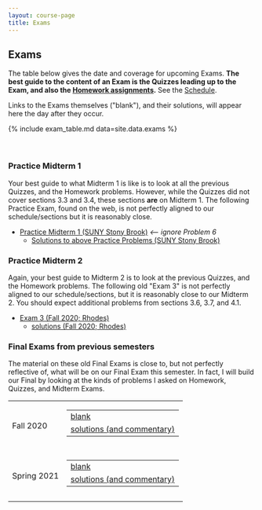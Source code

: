 ```yaml
---
layout: course-page
title: Exams
---
```


## Exams

The table below gives the date and coverage for upcoming Exams.  <b>The best guide to the content of an Exam is the Quizzes leading up to the Exam, and also the [Homework assignments](homework.html).</b>  See the [Schedule](schedule.pdf).

Links to the Exams themselves ("blank"), and their solutions, will appear here the day after they occur.

{% include exam_table.md  data=site.data.exams %}

<div style="padding-bottom: 20px"></div>

<!-- next blocks do not use Jekyll/liquid, but this could be corrected -->

### Practice Midterm 1

Your best guide to what Midterm 1 is like is to look at all the previous Quizzes, and the Homework problems.  However, while the Quizzes did not cover sections 3.3 and 3.4, these sections <b>are</b> on Midterm 1.  The following Practice Exam, found on the web, is not perfectly aligned to our schedule/sections but it is reasonably close.
* [Practice Midterm 1 (SUNY Stony Brook)](https://www.math.stonybrook.edu/~ddudko/mat132-fall21/Midterm1Practice.pdf) <em><-- ignore Problem 6</em>
  * [Solutions to above Practice Problems (SUNY Stony Brook)](https://www.math.stonybrook.edu/~ddudko/mat132-fall21/Midterm1PracticeSol.pdf)

### Practice Midterm 2

Again, your best guide to Midterm 2 is to look at the previous Quizzes, and the Homework problems.  The following old "Exam 3" is not perfectly aligned to our schedule/sections, but it is reasonably close to our Midterm 2.  You should expect additional problems from sections 3.6, 3.7, and 4.1.
* [Exam 3 (Fall 2020; Rhodes)](assets/exams/F20/exam3.pdf)
  * [solutions (Fall 2020; Rhodes)](assets/exams/F20/exam3-solns.pdf)

### Final Exams from previous semesters

The material on these old Final Exams is close to, but not perfectly reflective of, what will be on our Final Exam this semester.  In fact, I will build our Final by looking at the kinds of problems I asked on Homework, Quizzes, and Midterm Exams.

<table class="asst-table">
<tr>
	<td>Fall 2020</td>
	<td> 
		<table class="inner">
		  <tr>
			    <td><a href="assets/exams/F20/final.pdf">blank</a></td>
			</tr>
			<tr>
			    <td><a href="assets/exams/F20/final-solns.pdf">solutions (and commentary)</a></td>
			</tr>
		</table>
		<div style="padding-bottom: 10px"></div>
	</td>
</tr>
<tr>
	<td>Spring 2021</td>
	<td> 
		<table class="inner">
		  <tr>
			    <td><a href="assets/exams/S21/final.pdf">blank</a></td>
			</tr>
			<tr>
			    <td><a href="assets/exams/S21/final-solns.pdf">solutions (and commentary)</a></td>
			</tr>
		</table>
		<div style="padding-bottom: 10px"></div>
	</td>
</tr>
</table>